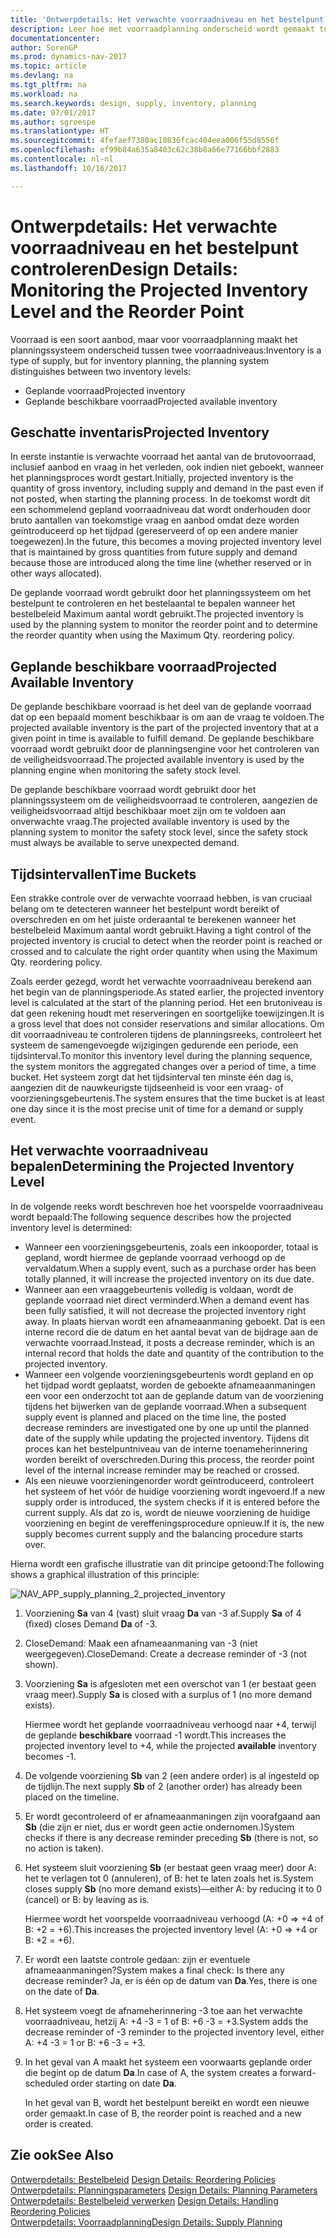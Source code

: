 ```yaml
---
title: 'Ontwerpdetails: Het verwachte voorraadniveau en het bestelpunt controleren'
description: Leer hoe met voorraadplanning onderscheid wordt gemaakt tussen verwachte voorraad en verwachte beschikbare voorraadniveaus.
documentationcenter: 
author: SorenGP
ms.prod: dynamics-nav-2017
ms.topic: article
ms.devlang: na
ms.tgt_pltfrm: na
ms.workload: na
ms.search.keywords: design, supply, inventory, planning
ms.date: 07/01/2017
ms.author: sgroespe
ms.translationtype: HT
ms.sourcegitcommit: 4fefaef7380ac10836fcac404eea006f55d8556f
ms.openlocfilehash: ef99b84a635a8403c62c38b8a66e77166bbf2883
ms.contentlocale: nl-nl
ms.lasthandoff: 10/16/2017

---
```

# <a name="design-details-monitoring-the-projected-inventory-level-and-the-reorder-point"></a><span data-ttu-id="0879a-103">Ontwerpdetails: Het verwachte voorraadniveau en het bestelpunt controleren</span><span class="sxs-lookup"><span data-stu-id="0879a-103">Design Details: Monitoring the Projected Inventory Level and the Reorder Point</span></span>
<span data-ttu-id="0879a-104">Voorraad is een soort aanbod, maar voor voorraadplanning maakt het planningssysteem onderscheid tussen twee voorraadniveaus:</span><span class="sxs-lookup"><span data-stu-id="0879a-104">Inventory is a type of supply, but for inventory planning, the planning system distinguishes between two inventory levels:</span></span>  

* <span data-ttu-id="0879a-105">Geplande voorraad</span><span class="sxs-lookup"><span data-stu-id="0879a-105">Projected inventory</span></span>  
* <span data-ttu-id="0879a-106">Geplande beschikbare voorraad</span><span class="sxs-lookup"><span data-stu-id="0879a-106">Projected available inventory</span></span>  

## <a name="projected-inventory"></a><span data-ttu-id="0879a-107">Geschatte inventaris</span><span class="sxs-lookup"><span data-stu-id="0879a-107">Projected Inventory</span></span>  
<span data-ttu-id="0879a-108">In eerste instantie is verwachte voorraad het aantal van de brutovoorraad, inclusief aanbod en vraag in het verleden, ook indien niet geboekt, wanneer het planningsproces wordt gestart.</span><span class="sxs-lookup"><span data-stu-id="0879a-108">Initially, projected inventory is the quantity of gross inventory, including supply and demand in the past even if not posted, when starting the planning process.</span></span> <span data-ttu-id="0879a-109">In de toekomst wordt dit een schommelend gepland voorraadniveau dat wordt onderhouden door bruto aantallen van toekomstige vraag en aanbod omdat deze worden geïntroduceerd op het tijdpad (gereserveerd of op een andere manier toegewezen).</span><span class="sxs-lookup"><span data-stu-id="0879a-109">In the future, this becomes a moving projected inventory level that is maintained by gross quantities from future supply and demand because those are introduced along the time line (whether reserved or in other ways allocated).</span></span>  

<span data-ttu-id="0879a-110">De geplande voorraad wordt gebruikt door het planningssysteem om het bestelpunt te controleren en het bestelaantal te bepalen wanneer het bestelbeleid Maximum aantal wordt gebruikt.</span><span class="sxs-lookup"><span data-stu-id="0879a-110">The projected inventory is used by the planning system to monitor the reorder point and to determine the reorder quantity when using the Maximum Qty. reordering policy.</span></span>  

## <a name="projected-available-inventory"></a><span data-ttu-id="0879a-111">Geplande beschikbare voorraad</span><span class="sxs-lookup"><span data-stu-id="0879a-111">Projected Available Inventory</span></span>  
<span data-ttu-id="0879a-112">De geplande beschikbare voorraad is het deel van de geplande voorraad dat op een bepaald moment beschikbaar is om aan de vraag te voldoen.</span><span class="sxs-lookup"><span data-stu-id="0879a-112">The projected available inventory is the part of the projected inventory that at a given point in time is available to fulfill demand.</span></span> <span data-ttu-id="0879a-113">De geplande beschikbare voorraad wordt gebruikt door de planningsengine voor het controleren van de veiligheidsvoorraad.</span><span class="sxs-lookup"><span data-stu-id="0879a-113">The projected available inventory is used by the planning engine when monitoring the safety stock level.</span></span>  

<span data-ttu-id="0879a-114">De geplande beschikbare voorraad wordt gebruikt door het planningssysteem om de veiligheidsvoorraad te controleren, aangezien de veiligheidsvoorraad altijd beschikbaar moet zijn om te voldoen aan onverwachte vraag.</span><span class="sxs-lookup"><span data-stu-id="0879a-114">The projected available inventory is used by the planning system to monitor the safety stock level, since the safety stock must always be available to serve unexpected demand.</span></span>  

## <a name="time-buckets"></a><span data-ttu-id="0879a-115">Tijdsintervallen</span><span class="sxs-lookup"><span data-stu-id="0879a-115">Time Buckets</span></span>  
<span data-ttu-id="0879a-116">Een strakke controle over de verwachte voorraad hebben, is van cruciaal belang om te detecteren wanneer het bestelpunt wordt bereikt of overschreden en om het juiste orderaantal te berekenen wanneer het bestelbeleid Maximum aantal wordt gebruikt.</span><span class="sxs-lookup"><span data-stu-id="0879a-116">Having a tight control of the projected inventory is crucial to detect when the reorder point is reached or crossed and to calculate the right order quantity when using the Maximum Qty. reordering policy.</span></span>  

<span data-ttu-id="0879a-117">Zoals eerder gezegd, wordt het verwachte voorraadniveau berekend aan het begin van de planningsperiode.</span><span class="sxs-lookup"><span data-stu-id="0879a-117">As stated earlier, the projected inventory level is calculated at the start of the planning period.</span></span> <span data-ttu-id="0879a-118">Het een brutoniveau is dat geen rekening houdt met reserveringen en soortgelijke toewijzingen.</span><span class="sxs-lookup"><span data-stu-id="0879a-118">It is a gross level that does not consider reservations and similar allocations.</span></span> <span data-ttu-id="0879a-119">Om dit voorraadniveau te controleren tijdens de planningsreeks, controleert het systeem de samengevoegde wijzigingen gedurende een periode, een tijdsinterval.</span><span class="sxs-lookup"><span data-stu-id="0879a-119">To monitor this inventory level during the planning sequence, the system monitors the aggregated changes over a period of time, a time bucket.</span></span> <span data-ttu-id="0879a-120">Het systeem zorgt dat het tijdsinterval ten minste één dag is, aangezien dit de nauwkeurigste tijdseenheid is voor een vraag- of voorzieningsgebeurtenis.</span><span class="sxs-lookup"><span data-stu-id="0879a-120">The system ensures that the time bucket is at least one day since it is the most precise unit of time for a demand or supply event.</span></span>  

## <a name="determining-the-projected-inventory-level"></a><span data-ttu-id="0879a-121">Het verwachte voorraadniveau bepalen</span><span class="sxs-lookup"><span data-stu-id="0879a-121">Determining the Projected Inventory Level</span></span>  
<span data-ttu-id="0879a-122">In de volgende reeks wordt beschreven hoe het voorspelde voorraadniveau wordt bepaald:</span><span class="sxs-lookup"><span data-stu-id="0879a-122">The following sequence describes how the projected inventory level is determined:</span></span>  

* <span data-ttu-id="0879a-123">Wanneer een voorzieningsgebeurtenis, zoals een inkooporder, totaal is gepland, wordt hiermee de geplande voorraad verhoogd op de vervaldatum.</span><span class="sxs-lookup"><span data-stu-id="0879a-123">When a supply event, such as a purchase order has been totally planned, it will increase the projected inventory on its due date.</span></span>  
* <span data-ttu-id="0879a-124">Wanneer aan een vraaggebeurtenis volledig is voldaan, wordt de geplande voorraad niet direct verminderd.</span><span class="sxs-lookup"><span data-stu-id="0879a-124">When a demand event has been fully satisfied, it will not decrease the projected inventory right away.</span></span> <span data-ttu-id="0879a-125">In plaats hiervan wordt een afnameaanmaning geboekt. Dat is een interne record die de datum en het aantal bevat van de bijdrage aan de verwachte voorraad.</span><span class="sxs-lookup"><span data-stu-id="0879a-125">Instead, it posts a decrease reminder, which is an internal record that holds the date and quantity of the contribution to the projected inventory.</span></span>  
* <span data-ttu-id="0879a-126">Wanneer een volgende voorzieningsgebeurtenis wordt gepland en op het tijdpad wordt geplaatst, worden de geboekte afnameaanmaningen een voor een onderzocht tot aan de geplande datum van de voorziening tijdens het bijwerken van de geplande voorraad.</span><span class="sxs-lookup"><span data-stu-id="0879a-126">When a subsequent supply event is planned and placed on the time line, the posted decrease reminders are investigated one by one up until the planned date of the supply while updating the projected inventory.</span></span> <span data-ttu-id="0879a-127">Tijdens dit proces kan het bestelpuntniveau van de interne toenameherinnering worden bereikt of overschreden.</span><span class="sxs-lookup"><span data-stu-id="0879a-127">During this process, the reorder point level of the internal increase reminder may be reached or crossed.</span></span>  
* <span data-ttu-id="0879a-128">Als een nieuwe voorzieningenorder wordt geïntroduceerd, controleert het systeem of het vóór de huidige voorziening wordt ingevoerd.</span><span class="sxs-lookup"><span data-stu-id="0879a-128">If a new supply order is introduced, the system checks if it is entered before the current supply.</span></span> <span data-ttu-id="0879a-129">Als dat zo is, wordt de nieuwe voorziening de huidige voorziening en begint de vereffeningsprocedure opnieuw.</span><span class="sxs-lookup"><span data-stu-id="0879a-129">If it is, the new supply becomes current supply and the balancing procedure starts over.</span></span>  

<span data-ttu-id="0879a-130">Hierna wordt een grafische illustratie van dit principe getoond:</span><span class="sxs-lookup"><span data-stu-id="0879a-130">The following shows a graphical illustration of this principle:</span></span>  

![](media/nav_app_supply_planning_2_projected_inventory.png "NAV_APP_supply_planning_2_projected_inventory")  

1. <span data-ttu-id="0879a-131">Voorziening **Sa** van 4 (vast) sluit vraag **Da** van -3 af.</span><span class="sxs-lookup"><span data-stu-id="0879a-131">Supply **Sa** of 4 (fixed) closes Demand **Da** of -3.</span></span>  
2. <span data-ttu-id="0879a-132">CloseDemand: Maak een afnameaanmaning van -3 (niet weergegeven).</span><span class="sxs-lookup"><span data-stu-id="0879a-132">CloseDemand: Create a decrease reminder of -3 (not shown).</span></span>  
3. <span data-ttu-id="0879a-133">Voorziening **Sa** is afgesloten met een overschot van 1 (er bestaat geen vraag meer).</span><span class="sxs-lookup"><span data-stu-id="0879a-133">Supply **Sa** is closed with a surplus of 1 (no more demand exists).</span></span>  

     <span data-ttu-id="0879a-134">Hiermee wordt het geplande voorraadniveau verhoogd naar +4, terwijl de geplande **beschikbare** voorraad -1 wordt.</span><span class="sxs-lookup"><span data-stu-id="0879a-134">This increases the projected inventory level to +4, while the projected **available** inventory becomes -1.</span></span>  

4. <span data-ttu-id="0879a-135">De volgende voorziening **Sb** van 2 (een andere order) is al ingesteld op de tijdlijn.</span><span class="sxs-lookup"><span data-stu-id="0879a-135">The next supply **Sb** of 2 (another order) has already been placed on the timeline.</span></span>  
5. <span data-ttu-id="0879a-136">Er wordt gecontroleerd of er afnameaanmaningen zijn voorafgaand aan **Sb** (die zijn er niet, dus er wordt geen actie ondernomen.)</span><span class="sxs-lookup"><span data-stu-id="0879a-136">System checks if there is any decrease reminder preceding **Sb** (there is not, so no action is taken).</span></span>  
6. <span data-ttu-id="0879a-137">Het systeem sluit voorziening **Sb** (er bestaat geen vraag meer) door A: het te verlagen tot 0 (annuleren), of B: het te laten zoals het is.</span><span class="sxs-lookup"><span data-stu-id="0879a-137">System closes supply **Sb** (no more demand exists)—either A: by reducing it to 0 (cancel) or B: by leaving as is.</span></span>  

     <span data-ttu-id="0879a-138">Hiermee wordt het voorspelde voorraadniveau verhoogd (A: +0 => +4 of B: +2 = +6).</span><span class="sxs-lookup"><span data-stu-id="0879a-138">This increases the projected inventory level (A: +0 => +4 or B: +2 = +6).</span></span>  

7. <span data-ttu-id="0879a-139">Er wordt een laatste controle gedaan: zijn er eventuele afnameaanmaningen?</span><span class="sxs-lookup"><span data-stu-id="0879a-139">System makes a final check: Is there any decrease reminder?</span></span> <span data-ttu-id="0879a-140">Ja, er is één op de datum van **Da**.</span><span class="sxs-lookup"><span data-stu-id="0879a-140">Yes, there is one on the date of **Da**.</span></span>  
8. <span data-ttu-id="0879a-141">Het systeem voegt de afnameherinnering -3 toe aan het verwachte voorraadniveau, hetzij A: +4 -3 = 1 of B: +6 -3 = +3.</span><span class="sxs-lookup"><span data-stu-id="0879a-141">System adds the decrease reminder of -3 reminder to the projected inventory level, either A: +4 -3 = 1 or B: +6 -3 = +3.</span></span>  
9. <span data-ttu-id="0879a-142">In het geval van A maakt het systeem een voorwaarts geplande order die begint op de datum **Da**.</span><span class="sxs-lookup"><span data-stu-id="0879a-142">In case of A, the system creates a forward-scheduled order starting on date **Da**.</span></span>  

     <span data-ttu-id="0879a-143">In het geval van B, wordt het bestelpunt bereikt en wordt een nieuwe order gemaakt.</span><span class="sxs-lookup"><span data-stu-id="0879a-143">In case of B, the reorder point is reached and a new order is created.</span></span>  

## <a name="see-also"></a><span data-ttu-id="0879a-144">Zie ook</span><span class="sxs-lookup"><span data-stu-id="0879a-144">See Also</span></span>  
<span data-ttu-id="0879a-145">[Ontwerpdetails: Bestelbeleid](design-details-reordering-policies.md) </span><span class="sxs-lookup"><span data-stu-id="0879a-145">[Design Details: Reordering Policies](design-details-reordering-policies.md) </span></span>  
<span data-ttu-id="0879a-146">[Ontwerpdetails: Planningsparameters](design-details-planning-parameters.md) </span><span class="sxs-lookup"><span data-stu-id="0879a-146">[Design Details: Planning Parameters](design-details-planning-parameters.md) </span></span>  
<span data-ttu-id="0879a-147">[Ontwerpdetails: Bestelbeleid verwerken](design-details-handling-reordering-policies.md) </span><span class="sxs-lookup"><span data-stu-id="0879a-147">[Design Details: Handling Reordering Policies](design-details-handling-reordering-policies.md) </span></span>  
[<span data-ttu-id="0879a-148">Ontwerpdetails: Voorraadplanning</span><span class="sxs-lookup"><span data-stu-id="0879a-148">Design Details: Supply Planning</span></span>](design-details-supply-planning.md)


